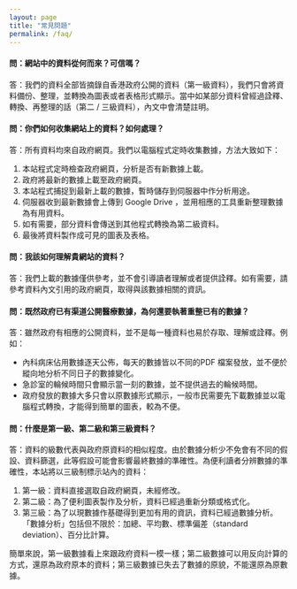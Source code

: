 ```yaml
---
layout: page
title: "常見問題"
permalink: /faq/
---
```


#### 問：網站中的資料從何而來？可信嗎？

答：我們的資料全部皆摘錄自香港政府公開的資料（第一級資料），我們只會將資料備份、整理，並轉換為圖表或者表格形式顯示。當中如某部分資料曾經過詮釋、轉換、再整理的話（第二 / 三級資料），內文中會清楚註明。

#### 問：你們如何收集網站上的資料？如何處理？

答：所有資料均來自政府網頁。我們以電腦程式定時收集數據，方法大致如下：

1. 本站程式定時檢查政府網頁，分析是否有新數據上載。
2. 政府將最新的數據上載至政府網頁。
3. 本站程式捕捉到最新上載的數據，暫時儲存到伺服器中作分析用途。
4. 伺服器收到最新數據會上傳到 Google Drive ，並用相應的工具重新整理數據為有用資料。
5. 如有需要，部分資料會傳送到其他程式轉換為第二級資料。
6. 最後將資料製作成可見的圖表及表格。

#### 問：我該如何理解貴網站的資料？

答：我們上載的數據僅供參考，並不會引導讀者理解或者提供詮釋。如有需要，請參考資料內文引用的政府網頁，取得與該數據相關的資訊。

#### 問：既然政府已有渠道公開醫療數據，為何還要執著重整已有的數據？

答：雖然政府有相應的公開資料，並不是每一種資料也易於存取、理解或詮釋。例如：
* 內科病床佔用數據逐天公佈，每天的數據皆以不同的PDF 檔案發放，並不便於縱向地分析不同日子的數據變化。
* 急診室的輪候時間只會顯示當一刻的數據，並不提供過去的輪候時間。
* 政府發放的數據大多只會以原數據形式顯示，一般市民需要先下載數據並以電腦程式轉換，才能得到簡單的圖表，較為不便。

<a name="datalevel"></a>
#### 問：什麼是第一級、第二級和第三級資料？

答：資料的級數代表與政府原資料的相似程度。由於數據分析少不免會有不同的假設、資料篩選，此等假設可能會影響最終數據的準確性。為便利讀者分辨數據的準確性，本站將以三級制標示站內的資料：

1. 第一級：資料直接選取自政府網頁，未經修改。
2. 第二級：為了便利圖表製作及分析，資料已經過重新分類或格式化。
3. 第三級：為了以現數據作基礎得到更加有用的資訊，資料已經過數據分析。「數據分析」包括但不限於：加總、平均數、標準偏差（standard deviation）、百分比計算。

簡單來說，第一級數據看上來跟政府資料一模一樣；第二級數據可以用反向計算的方式，還原為政府原本的資料；第三級數據已失去了數據的原貌，不能還原為原數據。
